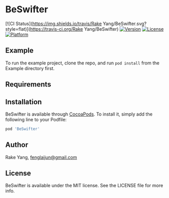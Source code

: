 # BeSwifter

[![CI Status](https://img.shields.io/travis/Rake Yang/BeSwifter.svg?style=flat)](https://travis-ci.org/Rake Yang/BeSwifter)
[![Version](https://img.shields.io/cocoapods/v/BeSwifter.svg?style=flat)](https://cocoapods.org/pods/BeSwifter)
[![License](https://img.shields.io/cocoapods/l/BeSwifter.svg?style=flat)](https://cocoapods.org/pods/BeSwifter)
[![Platform](https://img.shields.io/cocoapods/p/BeSwifter.svg?style=flat)](https://cocoapods.org/pods/BeSwifter)

## Example

To run the example project, clone the repo, and run `pod install` from the Example directory first.

## Requirements

## Installation

BeSwifter is available through [CocoaPods](https://cocoapods.org). To install
it, simply add the following line to your Podfile:

```ruby
pod 'BeSwifter'
```

## Author

Rake Yang, fenglaijun@gmail.com

## License

BeSwifter is available under the MIT license. See the LICENSE file for more info.
